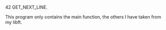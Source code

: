 42 GET_NEXT_LINE.

This program only contains the main function, the others I have taken from my libft.
